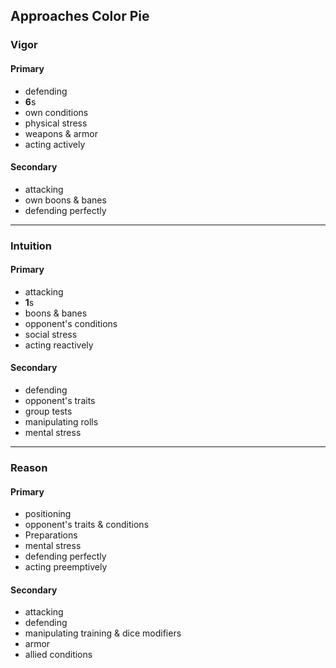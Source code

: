 ## Approaches Color Pie

### Vigor

#### Primary
- defending
- **6**s
- own conditions
- physical stress
- weapons & armor
- acting actively

#### Secondary
- attacking
- own boons & banes
- defending perfectly

---

### Intuition

#### Primary
- attacking
- **1**s
- boons & banes
- opponent's conditions
- social stress
- acting reactively

#### Secondary
- defending
- opponent's traits
- group tests
- manipulating rolls
- mental stress

---

### Reason

#### Primary
- positioning
- opponent's traits & conditions
- Preparations
- mental stress
- defending perfectly
- acting preemptively

#### Secondary
- attacking
- defending
- manipulating training & dice modifiers
- armor
- allied conditions
